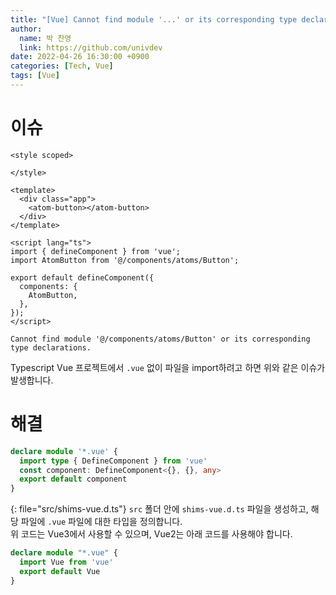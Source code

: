 ```yaml
---
title: "[Vue] Cannot find module '...' or its corresponding type declarations."
author:
  name: 박 찬영
  link: https://github.com/univdev
date: 2022-04-26 16:30:00 +0900
categories: [Tech, Vue]
tags: [Vue]
---
```

# 이슈
```vue
<style scoped>

</style>

<template>
  <div class="app">
    <atom-button></atom-button>
  </div>
</template>

<script lang="ts">
import { defineComponent } from 'vue';
import AtomButton from '@/components/atoms/Button';

export default defineComponent({
  components: {
    AtomButton,
  },
});
</script>

```
```
Cannot find module '@/components/atoms/Button' or its corresponding type declarations.
```
Typescript Vue 프로젝트에서 ```.vue``` 없이 파일을 import하려고 하면 위와 같은 이슈가 발생합니다.
# 해결
```typescript
declare module '*.vue' {
  import type { DefineComponent } from 'vue'
  const component: DefineComponent<{}, {}, any>
  export default component
}
```
{: file="src/shims-vue.d.ts"}
```src``` 폴더 안에 ```shims-vue.d.ts``` 파일을 생성하고, 해당 파일에 ```.vue``` 파일에 대한 타입을 정의합니다.  
위 코드는 Vue3에서 사용할 수 있으며, Vue2는 아래 코드를 사용해야 합니다.
```typescript
declare module "*.vue" {
  import Vue from 'vue'
  export default Vue
}
```